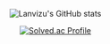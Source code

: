 
<div align="center">

![Lanvizu's GitHub stats](https://github-readme-stats.vercel.app/api?username=Lanvizu&show_icons=true&theme=dark)

[![Solved.ac Profile](http://mazassumnida.wtf/api/v2/generate_badge?boj=ghzm777)](https://solved.ac/ghzm777)
</div>




